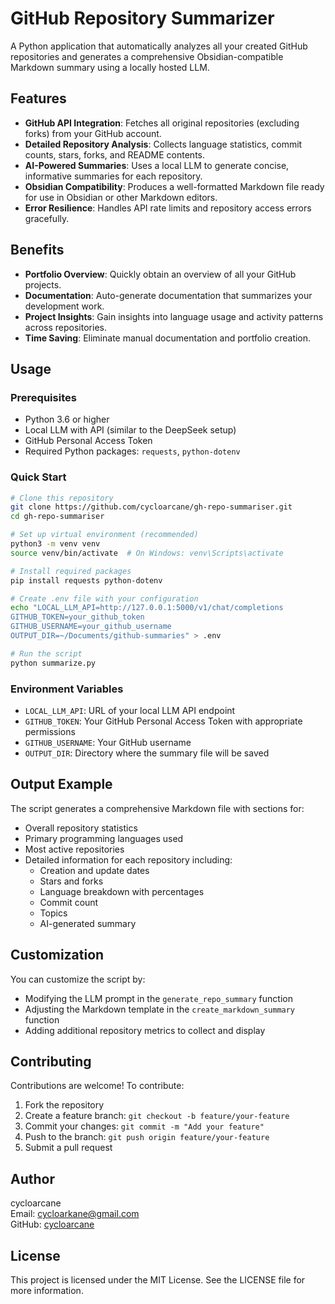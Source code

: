 # GitHub Repository Summarizer

A Python application that automatically analyzes all your created GitHub repositories and generates a comprehensive Obsidian-compatible Markdown summary using a locally hosted LLM.

## Features

- **GitHub API Integration**: Fetches all original repositories (excluding forks) from your GitHub account.
- **Detailed Repository Analysis**: Collects language statistics, commit counts, stars, forks, and README contents.
- **AI-Powered Summaries**: Uses a local LLM to generate concise, informative summaries for each repository.
- **Obsidian Compatibility**: Produces a well-formatted Markdown file ready for use in Obsidian or other Markdown editors.
- **Error Resilience**: Handles API rate limits and repository access errors gracefully.

## Benefits

- **Portfolio Overview**: Quickly obtain an overview of all your GitHub projects.
- **Documentation**: Auto-generate documentation that summarizes your development work.
- **Project Insights**: Gain insights into language usage and activity patterns across repositories.
- **Time Saving**: Eliminate manual documentation and portfolio creation.

## Usage

### Prerequisites

- Python 3.6 or higher
- Local LLM with API (similar to the DeepSeek setup)
- GitHub Personal Access Token
- Required Python packages: `requests`, `python-dotenv`

### Quick Start

```bash
# Clone this repository
git clone https://github.com/cycloarcane/gh-repo-summariser.git
cd gh-repo-summariser

# Set up virtual environment (recommended)
python3 -m venv venv
source venv/bin/activate  # On Windows: venv\Scripts\activate

# Install required packages
pip install requests python-dotenv

# Create .env file with your configuration
echo "LOCAL_LLM_API=http://127.0.0.1:5000/v1/chat/completions
GITHUB_TOKEN=your_github_token
GITHUB_USERNAME=your_github_username
OUTPUT_DIR=~/Documents/github-summaries" > .env

# Run the script
python summarize.py
```

### Environment Variables

- `LOCAL_LLM_API`: URL of your local LLM API endpoint
- `GITHUB_TOKEN`: Your GitHub Personal Access Token with appropriate permissions
- `GITHUB_USERNAME`: Your GitHub username
- `OUTPUT_DIR`: Directory where the summary file will be saved

## Output Example

The script generates a comprehensive Markdown file with sections for:

- Overall repository statistics
- Primary programming languages used
- Most active repositories
- Detailed information for each repository including:
  - Creation and update dates
  - Stars and forks
  - Language breakdown with percentages
  - Commit count
  - Topics
  - AI-generated summary

## Customization

You can customize the script by:
- Modifying the LLM prompt in the `generate_repo_summary` function
- Adjusting the Markdown template in the `create_markdown_summary` function
- Adding additional repository metrics to collect and display

## Contributing

Contributions are welcome! To contribute:

1. Fork the repository
2. Create a feature branch: `git checkout -b feature/your-feature`
3. Commit your changes: `git commit -m "Add your feature"`
4. Push to the branch: `git push origin feature/your-feature`
5. Submit a pull request

## Author

cycloarcane  
Email: cycloarkane@gmail.com  
GitHub: [cycloarcane](https://github.com/cycloarcane)

## License

This project is licensed under the MIT License. See the LICENSE file for more information.